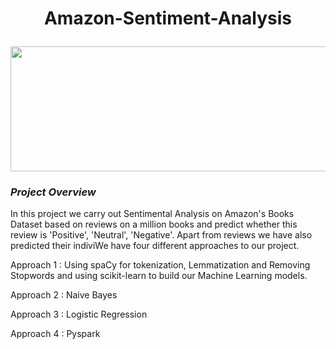 # <p align = 'center'>Amazon-Sentiment-Analysis</p>

<p align = 'center'><img width="600" img height="200" src = https://github.com/siddh30/Amazon-Sentiment-Analysis/blob/master/logo.png </p>
  
### *Project Overview*
In this project we carry out Sentimental Analysis on Amazon's Books Dataset based on reviews on a million books and predict whether this review is 'Positive', 'Neutral', 'Negative'. Apart from reviews we have also predicted their indiviWe have four different approaches to our project.

Approach 1 : Using spaCy for tokenization, Lemmatization and Removing Stopwords and using scikit-learn to build our Machine Learning models.

Approach 2 : Naive Bayes

Approach 3 : Logistic Regression

Approach 4 : Pyspark

